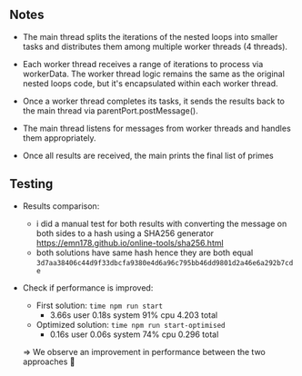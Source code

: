 ## Notes

- The main thread splits the iterations of the nested loops into smaller tasks and distributes them among multiple worker threads (4 threads).

- Each worker thread receives a range of iterations to process via workerData. The worker thread logic remains the same as the original nested loops code, but it's encapsulated within each worker thread.

- Once a worker thread completes its tasks, it sends the results back to the main thread via parentPort.postMessage().

- The main thread listens for messages from worker threads and handles them appropriately.

- Once all results are received, the main prints the final list of primes


## Testing

- Results comparison:
    - i did a manual test for both results with converting the message on both sides to a hash using a SHA256 generator https://emn178.github.io/online-tools/sha256.html 
    - both solutions have same hash hence they are both equal `3d7aa38406c44d9f33dbcfa9380e4d6a96c795bb46dd9801d2a46e6a292b7cde`

- Check if performance is improved:

    - First solution: `time npm run start` 
        - 3.66s user 0.18s system 91% cpu 4.203 total
    - Optimized solution: `time npm run start-optimised`
        - 0.16s user 0.06s system 74% cpu 0.296 total

    => We observe an improvement in performance between the two approaches 🚀



